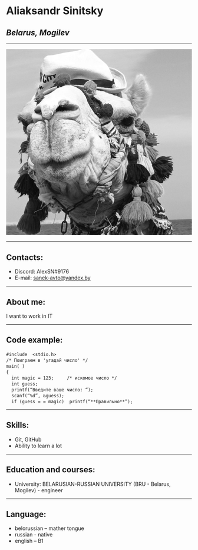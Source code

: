# Aliaksandr Sinitsky
## _Belarus, Mogilev_
***
![ ](Avatar.jpg)
***
## Contacts:
*	Discord: AlexSN#9176
*	E-mail: sanek-avto@yandex.by
***
## About me:
I want to work in IT

___
## Code example:
```
#include  <stdio.h>
/* Поиграем в 'угадай число' */
main( )
{
  int magic = 123;     /* искомое число */
  int guess;
  printf(“Введите ваше число: “);
  scanf(“%d”, &guess);
  if (guess = = magic)  printf(“**Правильно**”);
```
_ _ _
## Skills:
*	Git, GitHub
*	Ability to learn a lot


_ _ _
## Education and courses:
*	University: BELARUSIAN-RUSSIAN UNIVERSITY (BRU - Belarus, Mogilev) - engineer


_ _ _
## Language:
*	belorussian – mather tongue
*	russian - native
* english – B1 
